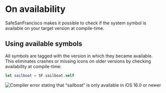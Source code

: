# On availability

SafeSanFrancisco makes it possible to check if the system symbol is available on your target version at compile-time.

## Using available symbols

All symbols are tagged with the version in which they became available. This eliminates crashes or missing icons on older versions by checking availability at compile-time:

```swift
let sailboat = SF.sailboat.self
```

![Compiler error stating that “sailboat” is only available in iOS 16.0 or newer](availability-warning)
